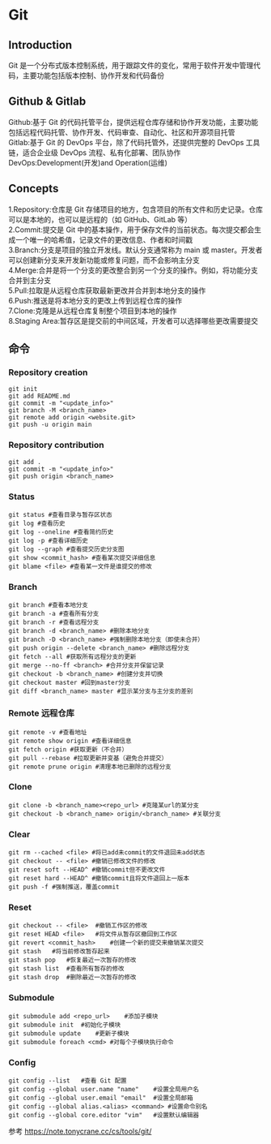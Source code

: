 # Git
## Introduction
Git 是一个分布式版本控制系统，用于跟踪文件的变化，常用于软件开发中管理代码，主要功能包括版本控制、协作开发和代码备份  
## Github & Gitlab
Github:基于 Git 的代码托管平台，提供远程仓库存储和协作开发功能，主要功能包括远程代码托管、协作开发、代码审查、自动化、社区和开源项目托管  
Gitlab:基于 Git 的 DevOps 平台，除了代码托管外，还提供完整的 DevOps 工具链，适合企业级 DevOps 流程、私有化部署、团队协作  
    DevOps:Development(开发)and Operation(运维)  
## Concepts
1.Repository:仓库是 Git 存储项目的地方，包含项目的所有文件和历史记录。仓库可以是本地的，也可以是远程的（如 GitHub、GitLab 等）  
2.Commit:提交是 Git 中的基本操作，用于保存文件的当前状态。每次提交都会生成一个唯一的哈希值，记录文件的更改信息、作者和时间戳  
3.Branch:分支是项目的独立开发线。默认分支通常称为 main 或 master。开发者可以创建新分支来开发新功能或修复问题，而不会影响主分支  
4.Merge:合并是将一个分支的更改整合到另一个分支的操作。例如，将功能分支合并到主分支  
5.Pull:拉取是从远程仓库获取最新更改并合并到本地分支的操作  
6.Push:推送是将本地分支的更改上传到远程仓库的操作  
7.Clone:克隆是从远程仓库复制整个项目到本地的操作  
8.Staging Area:暂存区是提交前的中间区域，开发者可以选择哪些更改需要提交  
## 命令
### Repository creation
```
git init  
git add README.md  
git commit -m "<update_info>"
git branch -M <branch_name>  
git remote add origin <website.git>
git push -u origin main
```
### Repository contribution
```
git add .
git commit -m "<update_info>"  
git push origin <branch_name>  
```
### Status
```
git status #查看目录与暂存区状态
git log #查看历史
git log --oneline #查看简约历史
git log -p #查看详细历史
git log --graph #查看提交历史分支图
git show <commit_hash> #查看某次提交详细信息
git blame <file> #查看某一文件是谁提交的修改
```
### Branch
``` 
git branch #查看本地分支
git branch -a #查看所有分支
git branch -r #查看远程分支
git branch -d <branch_name> #删除本地分支
git branch -D <branch_name> #强制删除本地分支（即使未合并）
git push origin --delete <branch_name> #删除远程分支
git fetch --all #获取所有远程分支的更新
git merge --no-ff <branch> #合并分支并保留记录
git checkout -b <branch_name> #创建分支并切换
git checkout master #回到master分支
git diff <branch_name> master #显示某分支与主分支的差别
```
### Remote 远程仓库
```
git remote -v #查看地址
git remote show origin #查看详细信息
git fetch origin #获取更新（不合并）
git pull --rebase #拉取更新并变基（避免合并提交）
git remote prune origin #清理本地已删除的远程分支
```
### Clone
```
git clone -b <branch_name><repo_url> #克隆某url的某分支
git checkout -b <branch_name> origin/<branch_name> #关联分支
```
### Clear
```
git rm --cached <file> #将已add未commit的文件退回未add状态
git checkout -- <file> #撤销已修改文件的修改
git reset soft --HEAD^ #撤销commit但不更改文件
git reset hard --HEAD^ #撤销commit且将文件退回上一版本
git push -f #强制推送，覆盖commit
```
### Reset
```
git checkout -- <file>	#撤销工作区的修改
git reset HEAD <file>	#将文件从暂存区撤回到工作区
git revert <commit_hash>	#创建一个新的提交来撤销某次提交
git stash	#将当前修改暂存起来
git stash pop	#恢复最近一次暂存的修改
git stash list	#查看所有暂存的修改
git stash drop	#删除最近一次暂存的修改
```
### Submodule
```
git submodule add <repo_url>	#添加子模块
git submodule init	#初始化子模块
git submodule update	#更新子模块
git submodule foreach <cmd>	#对每个子模块执行命令
```
### Config
```
git config --list	#查看 Git 配置
git config --global user.name "name"	#设置全局用户名
git config --global user.email "email"	#设置全局邮箱
git config --global alias.<alias> <command>	#设置命令别名
git config --global core.editor "vim"	#设置默认编辑器
```

参考 https://note.tonycrane.cc/cs/tools/git/